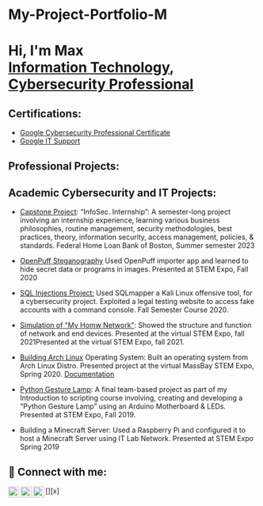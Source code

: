 # My-Project-Portfolio-M
<h1>Hi, I'm Max <br/><a href="https://github.com/joshmadakor1">Information Technology</a>, <a href="https://www.linkedin.com/in/joshmadakor/">Cybersecurity Professional</a> <a href="https://www.youtube.com/c/joshmadakor"></a></h1>

<h2>Certifications:</h2>

- [Google Cybersecurity Professional Certificate](https://coursera.org/share/f2a6e2619a4a14e1e979da3558232220)
- [Google IT Support](https://coursera.org/share/97af327e22cbc91a13a250f7a66f7aee)

<h2>Professional Projects:</h2>

<h2>Academic Cybersecurity and IT Projects:</h2>

- [Capstone Project](https://drive.google.com/drive/folders/16MkOD5rlSr-XMfuHkmdWPRGeHuDwDWJo?usp=drive_link): “InfoSec. Internship”: A semester-long project involving an internship experience, learning various business philosophies, routine management, security methodologies, best practices, theory, information security, access management, policies, & standards. Federal Home Loan Bank of Boston, Summer semester 2023

- [OpenPuff Steganography](https://youtu.be/62st1m6ZdW8) Used OpenPuff importer app and learned to hide secret data or programs in images. Presented at STEM Expo, Fall 2020

- [SQL Injections Project:](https://docs.google.com/document/d/1tlWyr1jOC-uM2bzqVQ2MlTR3eqBnL6pl/edit?usp=drive_link&ouid=106987420707022229569&rtpof=true&sd=true) Used SQLmapper a Kali Linux offensive tool, for a cybersecurity project. Exploited a legal testing website to access fake accounts with a command console. Fall Semester Course 2020. 

- [Simulation of "My Homw Network"](https://youtu.be/aBRcQ8n086Q): Showed the structure and function of network and end devices. Presented at the virtual STEM Expo, fall 2021Presented at the virtual STEM Expo, fall 2021.

- [Building Arch Linux](https://youtu.be/QJKEK6ZK0qQ) Operating System: Built an operating system from Arch Linux Distro. Presented project at the virtual MassBay STEM Expo, Spring 2020. [Documentation](https://docs.google.com/document/d/1D0TjRf1TDVt0IW2ZeD9p0c2i9ywsD_GL/edit?usp=drive_link&ouid=106987420707022229569&rtpof=true&sd=true) 

- [Python Gesture Lamp](https://youtube.com/shorts/Fr10d4d7gOI?feature=share): A final team-based project as part of my Introduction to scripting course involving, creating and developing a “Python Gesture Lamp” using an Arduino Motherboard & LEDs. Presented at STEM Expo, Fall 2019. 
  
- Building a Minecraft Server: Used a Raspberry Pi and configured it to host a Minecraft Server using IT Lab Network. Presented at STEM Expo Spring 2019

<h2> 🤳 Connect with me:</h2>

[<img align="left" alt="Max | YouTube" width="22px" src="https://cdn.jsdelivr.net/npm/simple-icons@v3/icons/youtube.svg" />][youtube]
[<img align="left" alt="Max | Twitter" width="22px" src="https://cdn.jsdelivr.net/npm/simple-icons@v3/icons/twitter.svg" />][x]
[<img align="left" alt="Max | LinkedIn" width="22px" src="https://cdn.jsdelivr.net/npm/simple-icons@v3/icons/linkedin.svg" />][linkedin]


[twitter]: https://twitter.com/NavaaMax
[youtube]: https://www.youtube.com/channel/UCS_L_cQLDWPNrWS5nKgvkkw
[linkedin]: https://www.linkedin.com/in/max-navarrette/

<!--
**joshmadakor1/joshmadakor1** is a ✨ _special_ ✨ repository because its `README.md` (this file) appears on your GitHub profile.

Here are some ideas to get you started:

- 🔭 I’m currently working on ...
- 🌱 I’m currently learning ...
- 👯 I’m looking to collaborate on ...
- 🤔 I’m looking for help with ...
- 💬 Ask me about ...
- 📫 How to reach me: ...
- 😄 Pronouns: ...
- ⚡ Fun fact: ...
-->
